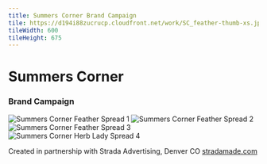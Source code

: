 ```yaml
---
title: Summers Corner Brand Campaign
tile: https://d194i88zucrucp.cloudfront.net/work/SC_feather-thumb-xs.jpg
tileWidth: 600
tileHeight: 675
---
```


# Summers Corner

### Brand Campaign

![Summers Corner Feather Spread 1](https://d194i88zucrucp.cloudfront.net/work/SC_FeatherSpread1-lg.jpg)
![Summers Corner Feather Spread 2](https://d194i88zucrucp.cloudfront.net/work/SC_FeatherSpread2-lg.jpg)
![Summers Corner Feather Spread 3](https://d194i88zucrucp.cloudfront.net/work/SC_FeatherSpread3-lg.jpg)
![Summers Corner Herb Lady Spread 4](https://d194i88zucrucp.cloudfront.net/work/SC_HerbLadySpread-lg.jpg)

Created in partnership with Strada Advertising, Denver CO [stradamade.com](http://www.stradamade.com)
